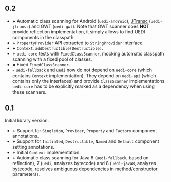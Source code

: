 ## 0.2
- **+** Automatic class scanning for Android (`uedi-android`), [JTransc](http://jtransc.com/) (`uedi-jtransc`) and GWT (`uedi-gwt`). Note that GWT scanner does **NOT** provide reflection implementation, it simply allows to find UEDI components in the classpath.
- **+** `PropertyProvider` API extracted to `StringProvider` interface.
- **+** `Context.addDestructible(Destructible)`.
- **+** `uedi-core` tests with `FixedClassScanner`, mocking automatic classpath scanning with a fixed pool of classes.
- **=** Fixed `FixedClassScanner`.
- **-** `uedi-fallback` and `uedi` now do not depend on `uedi-core` (which contains `Context` implementation). They depend on `uedi-api` (which contains only the interfaces) and provide `ClassScanner` implementations. `uedi-core` has to be explicitly marked as a dependency when using these scanners.

## 0.1

Initial library version.

- **+** Support for `Singleton`, `Provider`, `Property` and `Factory` component annotations.
- **+** Support for `Initiated`, `Destructible`, `Named` and `Default` component setting annotations.
- **+** Initial `Context` implementation. 
- **+** Automatic class scanning for Java 6 (`uedi-fallback`, based on reflection), 7 (`uedi`, analyzes bytecode) and 8 (`uedi-java8`, analyzes bytecode, resolves ambiguous dependencies in method/constructor parameters).

